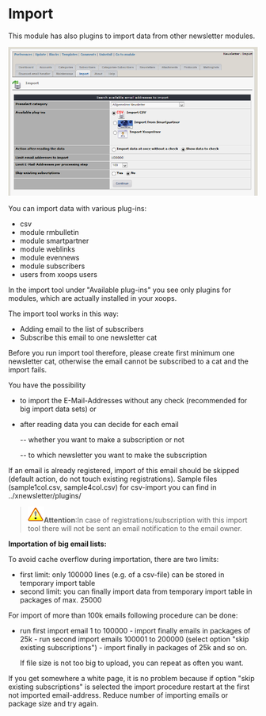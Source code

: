 # Import

This module has also plugins to import data from other newsletter modules. 

![](../.gitbook/assets/import1_en.PNG)

You can import data with various plug-ins:

* csv
* module rmbulletin
* module smartpartner
* module weblinks
* module evennews
* module subscribers
* users from xoops users

In the import tool under "Available plug-ins" you see only plugins for modules, which are actually installed in your xoops.

The import tool works in this way:

* Adding email to the list of subscribers
* Subscribe this email to one newsletter cat

Before you run import tool therefore, please create first minimum one newsletter cat, otherwise the email cannot be subscribed to a cat and the import fails.

You have the possibility

* to import the E-Mail-Addresses without any check \(recommended for big import data sets\) or
* after reading data you can decide for each email

  -- whether you want to make a subscription or not

  -- to which newsletter you want to make the subscription

If an email is already registered, import of this email should be skipped \(default action, do not touch existing registrations\). Sample files \(sample1col.csv, sample4col.csv\) for csv-import you can find in ../xnewsletter/plugins/

> ![](../.gitbook/assets/important%20%281%29.png)**Attention**:In case of registrations/subscription with this import tool there will not be sent an email notification to the email owner.

**Importation of big email lists:**

To avoid cache overflow during importation, there are two limits:

* first limit: only 100000 lines \(e.g. of a csv-file\) can be stored in temporary import table
* second limit: you can finally import data from temporary import table in packages of max. 25000

For import of more than 100k emails following procedure can be done:

* run first import email 1 to 100000 - import finally emails in packages of 25k - run second import emails 100001 to 200000 \(select option "skip existing subscriptions"\) - import finally in packages of 25k and so on.

  If file size is not too big to upload, you can repeat as often you want.

If you get somewhere a white page, it is no problem because if option "skip existing subscriptions" is selected the import procedure restart at the first not imported email-address. Reduce number of importing emails or package size and try again.

